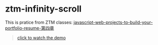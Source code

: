 # ztm-infinity-scroll
This is pratice from ZTM classes: [javascript-web-projects-to-build-your-portfolio-resume-第四章](https://www.udemy.com/course/javascript-web-projects-to-build-your-portfolio-resume/?couponCode=ACCAGE0923)
> [click to watch the demo](https://joeban0608.github.io/ZTM-infinity-scroll/)

